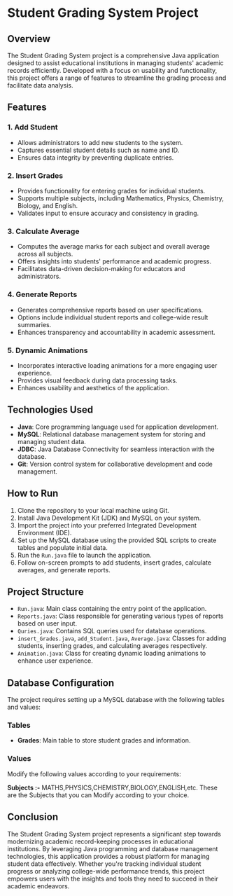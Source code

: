 # Student Grading System Project

## Overview

The Student Grading System project is a comprehensive Java application designed to assist educational institutions in managing students' academic records efficiently. Developed with a focus on usability and functionality, this project offers a range of features to streamline the grading process and facilitate data analysis.

## Features

### 1. Add Student
- Allows administrators to add new students to the system.
- Captures essential student details such as name and ID.
- Ensures data integrity by preventing duplicate entries.

### 2. Insert Grades
- Provides functionality for entering grades for individual students.
- Supports multiple subjects, including Mathematics, Physics, Chemistry, Biology, and English.
- Validates input to ensure accuracy and consistency in grading.

### 3. Calculate Average
- Computes the average marks for each subject and overall average across all subjects.
- Offers insights into students' performance and academic progress.
- Facilitates data-driven decision-making for educators and administrators.

### 4. Generate Reports
- Generates comprehensive reports based on user specifications.
- Options include individual student reports and college-wide result summaries.
- Enhances transparency and accountability in academic assessment.

### 5. Dynamic Animations
- Incorporates interactive loading animations for a more engaging user experience.
- Provides visual feedback during data processing tasks.
- Enhances usability and aesthetics of the application.

## Technologies Used

- **Java**: Core programming language used for application development.
- **MySQL**: Relational database management system for storing and managing student data.
- **JDBC**: Java Database Connectivity for seamless interaction with the database.
- **Git**: Version control system for collaborative development and code management.


## How to Run

1. Clone the repository to your local machine using Git.
2. Install Java Development Kit (JDK) and MySQL on your system.
3. Import the project into your preferred Integrated Development Environment (IDE).
4. Set up the MySQL database using the provided SQL scripts to create tables and populate initial data.
5. Run the `Run.java` file to launch the application.
6. Follow on-screen prompts to add students, insert grades, calculate averages, and generate reports.

## Project Structure

- `Run.java`: Main class containing the entry point of the application.
- `Reports.java`: Class responsible for generating various types of reports based on user input.
- `Quries.java`: Contains SQL queries used for database operations.
- `insert_Grades.java`, `add_Student.java`, `Average.java`: Classes for adding students, inserting grades, and calculating averages respectively.
- `Animation.java`: Class for creating dynamic loading animations to enhance user experience.

## Database Configuration

The project requires setting up a MySQL database with the following tables and values:

### Tables
- **Grades**: Main table to store student grades and information.

### Values
Modify the following values according to your requirements:

**Subjects :-** MATHS,PHYSICS,CHEMISTRY,BIOLOGY,ENGLISH,etc. These are the Subjects that you can Modify according to your choice.


## Conclusion

The Student Grading System project represents a significant step towards modernizing academic record-keeping processes in educational institutions. By leveraging Java programming and database management technologies, this application provides a robust platform for managing student data effectively. Whether you're tracking individual student progress or analyzing college-wide performance trends, this project empowers users with the insights and tools they need to succeed in their academic endeavors.
